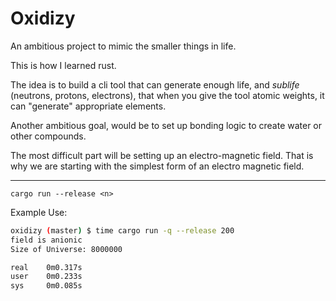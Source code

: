 # Oxidizy

An ambitious project to mimic the smaller things in life.

This is how I learned rust.

The idea is to build a cli tool that can generate enough life, and _sublife_ (neutrons, protons, electrons), that when you give the tool atomic weights, it can "generate" appropriate elements.

Another ambitious goal, would be to set up bonding logic to create water or other compounds.

The most difficult part will be setting up an electro-magnetic field. That is why we are starting with the simplest form of an electro magnetic field.

---

`cargo run --release <n>`

Example Use:

```bash
oxidizy (master) $ time cargo run -q --release 200
field is anionic
Size of Universe: 8000000

real    0m0.317s
user    0m0.233s
sys     0m0.085s
```
